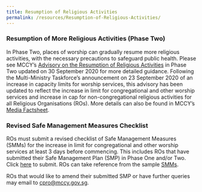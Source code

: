 ```yaml
---
title: Resumption of Religious Activities
permalink: /resources/Resumption-of-Religious-Activities/
---
```


### Resumption of More Religious Activities (Phase Two)
In Phase Two, places of worship can gradually resume more religious activities, with the necessary precautions to safeguard public health. Please see MCCY’s [Advisory on the Resumption of Religious Activities](/media/ResumptionofMoreReligiousActivitiesinPhase2updated30Sep.pdf) in Phase Two updated on 30 September 2020 for more detailed guidance. Following the Multi-Ministry Taskforce’s announcement on 23 September 2020 of an increase in capacity limits for worship services, this advisory has been updated to reflect the increase in limit for congregational and other worship services and increase in cap for non-congregational religious activities for all Religious Organisations (ROs). More details can also be found in MCCY’s [Media Factsheet](/media/MediaFactsheetonProgressiveEasingOfMeasuresForReligiousActivities.pdf).


### Revised Safe Management Measures Checklist
ROs must submit a revised checklist of Safe Management Measures (SMMs) for the increase in limit for congregational and other worship services at least 3 days before commencing. This includes ROs that have submitted their Safe Management Plan (SMP) in Phase One and/or Two. Click [here](https://www.form.gov.sg/5f6c373499f4f10011facb66) to submit. ROs can take reference from the sample [SMMs](/resources/resources/).
 
ROs that would like to amend their submitted SMP or have further queries may email to [cpro@mccy.gov.sg](mailto:cpro@mccy.gov.sg).

